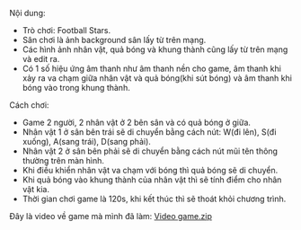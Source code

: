 Nội dung:
- Trò chơi: Football Stars.
- Sân chơi là ảnh background sân lấy từ trên mạng.
- Các hình ảnh nhân vật, quả bóng và khung thành cũng lấy từ trên mạng và edit ra.
- Có 1 số hiệu ứng âm thanh như âm thanh nền cho game, âm thanh khi xảy ra va chạm giữa nhân vật và quả bóng(khi sút bóng) và âm thanh khi bóng vào trong khung thành.
  
Cách chơi:
-  Game 2 người, 2 nhân vật ở 2 bên sân và có quả bóng ở giữa.
- Nhân vật 1 ở sân bên trái sẽ di chuyển bằng cách nút: W(đi lên), S(đi xuống), A(sang trái), D(sang phải).
- Nhân vật 2 ở sân bên phải sẽ di chuyển bằng cách nút mũi tên thông thường trên màn hình.
- Khi điều khiển nhân vật va chạm với bóng thì quả bóng sẽ di chuyển.
- Khi quả bóng vào khung thành của nhân vật thì sẽ tính điểm cho nhân vật kia.
- Thời gian chơi game là 120s, khi kết thúc thì sẽ thoát khỏi chương trình.
  
 Đây là video về game mà mình đã làm: [Video game.zip](https://github.com/tunglamp08072005/Football-Stars/files/15047824/Video.game.zip)

